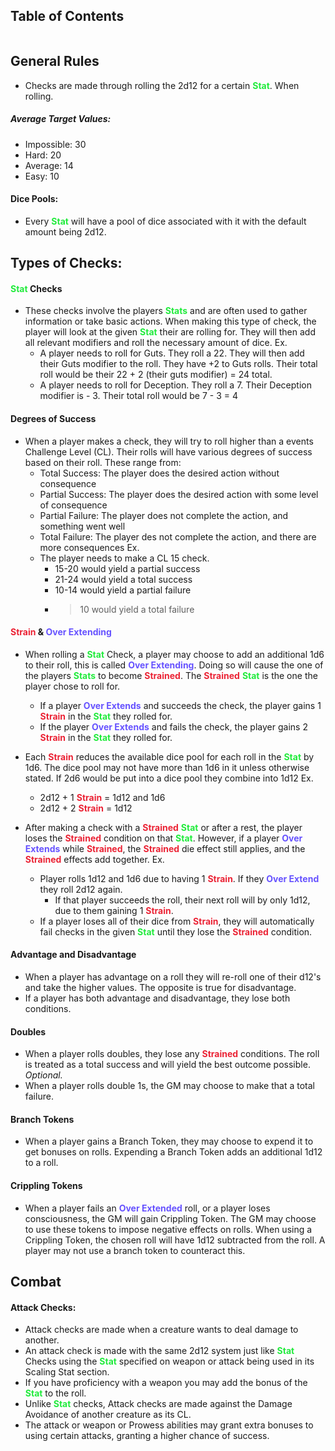 ## Table of Contents
```table-of-contents
```
## General Rules
- Checks are made through rolling the 2d12 for a certain <span style="font-weight:bold; color:rgb(33, 235, 60)">Stat</span>. When rolling.
##### Average Target Values:
- Impossible: 30
- Hard: 20
- Average: 14
- Easy: 10
#### Dice Pools:
- Every <span style="font-weight:bold; color:rgb(33, 235, 60)">Stat</span> will have a pool of dice associated with it with the default amount being 2d12. 
## Types of Checks:
#### <span style="font-weight:bold; color:rgb(33, 235, 60)">Stat</span> Checks
- These checks involve the players <span style="font-weight:bold; color:rgb(33, 235, 60)">Stats</span> and are often used to gather information or take basic actions. When making this type of check, the player will look at the given <span style="font-weight:bold; color:rgb(33, 235, 60)">Stat</span> their are rolling for. They will then add all relevant modifiers and roll the necessary amount of dice.
	Ex.
	- A player needs to roll for Guts. They roll a 22. They will then add their Guts modifier to the roll. They have +2 to Guts rolls. Their total roll would be their 22 + 2 (their guts modifier) = 24 total.
	- A player needs to roll for Deception. They roll a 7. Their Deception modifier is - 3. Their total roll would be 7 - 3 = 4
#### Degrees of Success
- When a player makes a check, they will try to roll higher than a events Challenge Level (CL). Their rolls will have various degrees of success based on their roll. These range from:
	- Total Success: The player does the desired action without consequence
	- Partial Success: The player does the desired action with some level of consequence
	- Partial Failure: The player does not complete the action, and something went well
	- Total Failure: The player des not complete the action, and there are more consequences
	Ex.
	- The player needs to make a CL 15 check.
		- 15-20 would yield a partial success
		- 21-24 would yield a total success
		- 10-14 would yield a partial failure
		- >10 would yield a total failure
#### <span style="font-weight:bold; color:rgb(235, 35, 53)">Strain</span> & <span style="font-weight:bold; color:rgb(102, 82, 255)"><span style="font-weight:bold; color:rgb(102, 82, 255)"><span style="font-weight:bold; color:rgb(102, 82, 255)">Over Extend</span>ing</span></span>
- When rolling a <span style="font-weight:bold; color:rgb(33, 235, 60)">Stat</span>  Check, a player may choose to add an additional 1d6 to their roll, this is called **<span style="font-weight:bold; color:rgb(102, 82, 255)"><span style="font-weight:bold; color:rgb(102, 82, 255)">Over Extend</span>ing</span>**. Doing so will cause the one of the players <span style="font-weight:bold; color:rgb(33, 235, 60)">Stats</span> to become <span style="font-weight:bold; color:rgb(235, 35, 53)"><span style="font-weight:bold; color:rgb(235, 35, 53)">Strain</span>ed</span>. The <span style="font-weight:bold; color:rgb(235, 35, 53)"><span style="font-weight:bold; color:rgb(235, 35, 53)">Strain</span>ed</span> <span style="font-weight:bold; color:rgb(33, 235, 60)">Stat</span> is the one the player chose to roll for.
	- If a player <span style="font-weight:bold; color:rgb(102, 82, 255)"><span style="font-weight:bold; color:rgb(102, 82, 255)">Over Extend</span>s</span> and succeeds the check, the player gains 1 <span style="font-weight:bold; color:rgb(235, 35, 53)">Strain</span> in the <span style="font-weight:bold; color:rgb(33, 235, 60)">Stat</span> they rolled for. 
	- If the player <span style="font-weight:bold; color:rgb(102, 82, 255)"><span style="font-weight:bold; color:rgb(102, 82, 255)">Over Extend</span>s</span> and fails the check, the player gains 2 <span style="font-weight:bold; color:rgb(235, 35, 53)">Strain</span> in the <span style="font-weight:bold; color:rgb(33, 235, 60)">Stat</span> they rolled for. 
- Each <span style="font-weight:bold; color:rgb(235, 35, 53)"><span style="font-weight:bold; color:rgb(235, 35, 53)">Strain</span></span> reduces the available dice pool for each roll in the <span style="font-weight:bold; color:rgb(33, 235, 60)">Stat</span> by 1d6. The dice pool may not have more than 1d6 in it unless otherwise stated. If 2d6 would be put into a dice pool they combine into 1d12
	Ex.
	- 2d12 + 1 <span style="font-weight:bold; color:rgb(235, 35, 53)">Strain</span> = 1d12 and 1d6
	- 2d12 + 2 <span style="font-weight:bold; color:rgb(235, 35, 53)">Strain</span> = 1d12

- After making a check with a <span style="font-weight:bold; color:rgb(235, 35, 53)"><span style="font-weight:bold; color:rgb(235, 35, 53)">Strain</span>ed</span> <span style="font-weight:bold; color:rgb(33, 235, 60)">Stat</span> or after a rest, the player loses the <span style="font-weight:bold; color:rgb(235, 35, 53)"><span style="font-weight:bold; color:rgb(235, 35, 53)">Strain</span>ed</span> condition on that <span style="font-weight:bold; color:rgb(33, 235, 60)">Stat</span>. However, if a player <span style="font-weight:bold; color:rgb(102, 82, 255)"><span style="font-weight:bold; color:rgb(102, 82, 255)">Over Extend</span>s</span> while <span style="font-weight:bold; color:rgb(235, 35, 53)"><span style="font-weight:bold; color:rgb(235, 35, 53)">Strain</span>ed</span>, the <span style="font-weight:bold; color:rgb(235, 35, 53)"><span style="font-weight:bold; color:rgb(235, 35, 53)">Strain</span>ed</span> die effect still applies, and the <span style="font-weight:bold; color:rgb(235, 35, 53)"><span style="font-weight:bold; color:rgb(235, 35, 53)">Strain</span>ed</span> effects add together. 
	Ex.
	- Player rolls 1d12 and 1d6 due to having 1 <span style="font-weight:bold; color:rgb(235, 35, 53)">Strain</span>. If they <span style="font-weight:bold; color:rgb(102, 82, 255)">Over Extend</span> they roll 2d12 again.
		- If that player succeeds the roll, their next roll will by only 1d12, due to them gaining 1 <span style="font-weight:bold; color:rgb(235, 35, 53)">Strain</span>.
	- If a player loses all of their dice from <span style="font-weight:bold; color:rgb(235, 35, 53)">Strain</span>, they will automatically fail checks in the given <span style="font-weight:bold; color:rgb(33, 235, 60)">Stat</span> until they lose the <span style="font-weight:bold; color:rgb(235, 35, 53)"><span style="font-weight:bold; color:rgb(235, 35, 53)">Strain</span>ed</span> condition.
#### Advantage and Disadvantage
- When a player has advantage on a roll they will re-roll one of their d12's and take the higher values. The opposite is true for disadvantage.
- If a player has both advantage and disadvantage, they lose both conditions.
#### Doubles
- When a player rolls doubles, they lose any <span style="font-weight:bold; color:rgb(235, 35, 53)"><span style="font-weight:bold; color:rgb(235, 35, 53)">Strain</span>ed</span> conditions. The roll is treated as a total success and will yield the best outcome possible. 
*Optional.*
- When a player rolls double 1s, the GM may choose to make that a total failure.
#### Branch Tokens
- When a player gains a Branch Token, they may choose to expend it to get bonuses on rolls. Expending a Branch Token adds an additional 1d12 to a roll. 
#### Crippling Tokens
- When a player fails an <span style="font-weight:bold; color:rgb(102, 82, 255)"><span style="font-weight:bold; color:rgb(102, 82, 255)">Over Extend</span>ed</span> roll, or a player loses consciousness, the GM will gain Crippling Token. The GM may choose to use these tokens to impose negative effects on rolls. When using a Crippling Token, the chosen roll will have 1d12 subtracted from the roll. A player may not use a branch token to counteract this. 

## Combat
#### Attack Checks:
- Attack checks are made when a creature wants to deal damage to another. 
- An attack check is made with the same 2d12 system just like <span style="font-weight:bold; color:rgb(33, 235, 60)">Stat</span> Checks using the <span style="font-weight:bold; color:rgb(33, 235, 60)">Stat</span> specified on weapon or attack being used in its Scaling Stat section. 
- If you have proficiency with a weapon you may add the bonus of the <span style="font-weight:bold; color:rgb(33, 235, 60)">Stat</span> to the roll.
- Unlike <span style="font-weight:bold; color:rgb(33, 235, 60)">Stat</span> checks, Attack checks are made against the Damage Avoidance of another creature as its CL. 
- The attack or weapon or Prowess abilities may grant extra bonuses to using certain attacks, granting a higher chance of success.